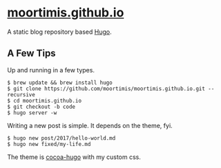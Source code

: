 # [moortimis.github.io](https://moortimis.github.io)

A static blog repository based [Hugo](https://gohugo.io). 

## A Few Tips

Up and running in a few types.

```
$ brew update && brew install hugo
$ git clone https://github.com/moortimis/moortimis.github.io.git --recursive
$ cd moortimis.github.io
$ git checkout -b code
$ hugo server -w
```

Writing a new post is simple. It depends on the theme, fyi.

```
$ hugo new post/2017/hello-world.md
$ hugo new fixed/my-life.md
```

The theme is [cocoa-hugo](https://github.com/nishanths/cocoa-hugo-theme)
with my custom css.

